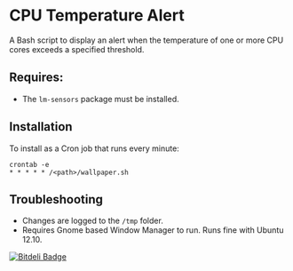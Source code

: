 CPU Temperature Alert
=====================

A Bash script to display an alert when the temperature of one or more CPU cores
exceeds a specified threshold.

Requires:
------------

* The `lm-sensors` package must be installed.

Installation
------------

To install as a Cron job that runs every minute:

    crontab -e
    * * * * * /<path>/wallpaper.sh

Troubleshooting
---------------

* Changes are logged to the `/tmp` folder.
* Requires Gnome based Window Manager to run. Runs fine with Ubuntu 12.10.


[![Bitdeli Badge](https://d2weczhvl823v0.cloudfront.net/thomasbratt/cputemperaturealert/trend.png)](https://bitdeli.com/free "Bitdeli Badge")

